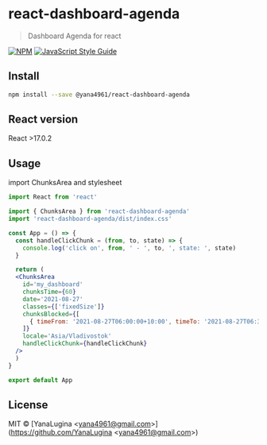 # react-dashboard-agenda

> Dashboard Agenda for react

[![NPM](https://img.shields.io/npm/v/react-dashboard-agenda.svg)](https://www.npmjs.com/package/react-dashboard-agenda) [![JavaScript Style Guide](https://img.shields.io/badge/code_style-standard-brightgreen.svg)](https://standardjs.com)

## Install

```bash
npm install --save @yana4961/react-dashboard-agenda
```

## React version
React >17.0.2

## Usage

import ChunksArea and stylesheet

```jsx
import React from 'react'

import { ChunksArea } from 'react-dashboard-agenda'
import 'react-dashboard-agenda/dist/index.css'

const App = () => {
  const handleClickChunk = (from, to, state) => {
    console.log('click on', from, ' - ', to, ', state: ', state)
  }

  return (
  <ChunksArea
    id='my_dashboard'
    chunksTime={60}
    date='2021-08-27'
    classes={['fixedSize']}
    chunksBlocked={[
      { timeFrom: '2021-08-27T06:00:00+10:00', timeTo: '2021-08-27T06:30:00+10:00'}
    ]}
    locale='Asia/Vladivostok'
    handleClickChunk={handleClickChunk}
  />
  )
}

export default App
```

## License

MIT © [YanaLugina &lt;yana4961@gmail.com&gt;](https://github.com/YanaLugina &lt;yana4961@gmail.com&gt;)
